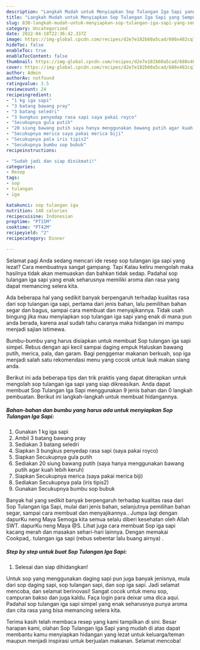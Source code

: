 ```yaml
---
description: "Langkah Mudah untuk Menyiapkan Sop Tulangan Iga Sapi yang Sempurna, Buat Buka Puasa Lezat"
title: "Langkah Mudah untuk Menyiapkan Sop Tulangan Iga Sapi yang Sempurna, Buat Buka Puasa Lezat"
slug: 830-langkah-mudah-untuk-menyiapkan-sop-tulangan-iga-sapi-yang-sempurna-buat-buka-puasa-lezat
category: Uncategorized
date: 2022-04-18T22:36:42.337Z
image: https://img-global.cpcdn.com/recipes/d2e7e182b60a5cad/680x482cq70/sop-tulangan-iga-sapi-foto-resep-utama.jpg
hideToc: false
enableToc: true
enableTocContent: false
thumbnail: https://img-global.cpcdn.com/recipes/d2e7e182b60a5cad/680x482cq70/sop-tulangan-iga-sapi-foto-resep-utama.jpg
cover: https://img-global.cpcdn.com/recipes/d2e7e182b60a5cad/680x482cq70/sop-tulangan-iga-sapi-foto-resep-utama.jpg
author: Admin
authorAv: notfound
ratingvalue: 3.5
reviewcount: 24
recipeingredient:
- "1 kg iga sapi"
- "3 batang bawang pray"
- "3 batang seledri"
- "3 bungkus penyedap rasa sapi saya pakai royco"
- "Secukupnya gula putih"
- "20 siung bawang putih saya hanya menggunakan bawang putih agar kuah lebih keruh"
- "Secukupnya merica saya pakai merica biji"
- "Secukupnya pala iris tipis2"
- "Secukupnya bumbu sop bubuk"
recipeinstructions:

- "Sudah jadi dan siap dinikmati!"
categories:
- Resep
tags:
- sop
- tulangan
- iga

katakunci: sop tulangan iga 
nutrition: 148 calories
recipecuisine: Indonesian
preptime: "PT15M"
cooktime: "PT42M"
recipeyield: "2"
recipecategory: Dinner

---
```



Selamat pagi Anda sedang mencari ide resep sop tulangan iga sapi yang lezat? Cara membuatnya sangat gampang. Tapi Kalau keliru mengolah maka hasilnya tidak akan memuaskan dan bahkan tidak sedap. Padahal sop tulangan iga sapi yang enak seharusnya memiliki aroma dan rasa yang dapat memancing selera kita.


Ada beberapa hal yang sedikit banyak berpengaruh terhadap kualitas rasa dari sop tulangan iga sapi, pertama dari jenis bahan, lalu pemilihan bahan segar dan bagus, sampai cara membuat dan menyajikannya. Tidak usah bingung jika mau menyiapkan sop tulangan iga sapi yang enak di mana pun anda berada, karena asal sudah tahu caranya maka hidangan ini mampu menjadi sajian istimewa.

Bumbu-bumbu yang harus disiapkan untuk membuat Sop tulangan iga sapi simpel. Rebus dengan api kecil sampai daging empuk Haluskan bawang putih, merica, pala, dan garam. Bagi penggemar makanan berkuah, sop iga menjadi salah satu rekomendasi menu yang cocok untuk lauk makan siang anda.


Berikut ini ada beberapa tips dan trik praktis yang dapat diterapkan untuk mengolah sop tulangan iga sapi yang siap dikreasikan. Anda dapat membuat Sop Tulangan Iga Sapi menggunakan 9 jenis bahan dan 0 langkah pembuatan. Berikut ini langkah-langkah untuk membuat hidangannya.

<!--inarticleads1-->

##### Bahan-bahan dan bumbu yang harus ada untuk menyiapkan Sop Tulangan Iga Sapi:

1. Gunakan 1 kg iga sapi
1. Ambil 3 batang bawang pray
1. Sediakan 3 batang seledri
1. Siapkan 3 bungkus penyedap rasa sapi (saya pakai royco)
1. Siapkan Secukupnya gula putih
1. Sediakan 20 siung bawang putih (saya hanya menggunakan bawang putih agar kuah lebih keruh)
1. Siapkan Secukupnya merica (saya pakai merica biji)
1. Sediakan Secukupnya pala (iris tipis2)
1. Gunakan Secukupnya bumbu sop bubuk


Banyak hal yang sedikit banyak berpengaruh terhadap kualitas rasa dari Sop Tulangan Iga Sapi, mulai dari jenis bahan, selanjutnya pemilihan bahan segar, sampai cara membuat dan menyajikannya.. Jumpa lagi dengan dapurKu neng Maya Semoga kita semua selalu diberi kesehatan oleh Allah SWT. dapurKu neng Maya @S. Lihat juga cara membuat Sop iga sapi kacang merah dan masakan sehari-hari lainnya. Dengan memakai Cookpad,. tulangan iga sapi (rebus sebentar lalu buang airnya) . 

<!--inarticleads2-->

##### Step by step untuk buat Sop Tulangan Iga Sapi:


1. Selesai dan siap dihidangkan!

Untuk sop yang menggunakan daging sapi pun juga banyak jenisnya, mula dari sop daging sapi, sop tulangan sapi, dan sop iga sapi. Jadi selamat mencoba, dan selamat berinovasi! Sangat cocok untuk menu sop, campuran bakso dan juga kaldu. Faça login para deixar uma dica aqui. Padahal sop tulangan iga sapi simpel yang enak seharusnya punya aroma dan cita rasa yang bisa memancing selera kita. 

Terima kasih telah membaca resep yang kami tampilkan di sini. Besar harapan kami, olahan Sop Tulangan Iga Sapi yang mudah di atas dapat membantu kamu menyiapkan hidangan yang lezat untuk keluarga/teman maupun menjadi inspirasi untuk berjualan makanan. Selamat mencoba!
